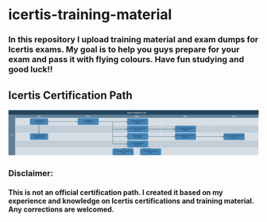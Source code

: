 # icertis-training-material
### In this repository I upload training material and exam dumps for Icertis exams. My goal is to help you guys prepare for your exam and pass it with flying colours. Have fun studying and good luck!!

## Icertis Certification Path
<img
  src="/ICI%20Practitioner/Certification%20Path/Icertis%20Certification%20Path.png"
  alt="Alt text"
  title="Optional title">
  
### Disclaimer:
####  This is not an official certification path. I created it based on my experience and knowledge on Icertis certifications and training material. Any corrections are welcomed.
